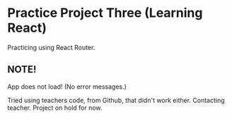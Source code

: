 # Practice Project Three (Learning React)

Practicing using React Router.

## NOTE!

App does not load! (No error messages.)

Tried using teachers code, from Github, that didn't work either.
Contacting teacher. Project on hold for now.
